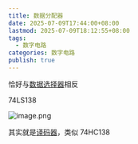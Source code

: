 ```yaml
---
title: 数据分配器
date: 2025-07-09T17:44:00+08:00
lastmod: 2025-07-09T18:12:55+08:00
tags:
  - 数字电路
categories: 数字电路
publish: true
---
```


恰好与[数据选择器](./%E6%95%B0%E6%8D%AE%E9%80%89%E6%8B%A9%E5%99%A8.md)相反

74LS138

![image.png](https://s2.loli.net/2025/07/09/qWEzdXGY7nlVSjf.png)

其实就是[译码器](./%E8%AF%91%E7%A0%81%E5%99%A8.md)，类似 74HC138

